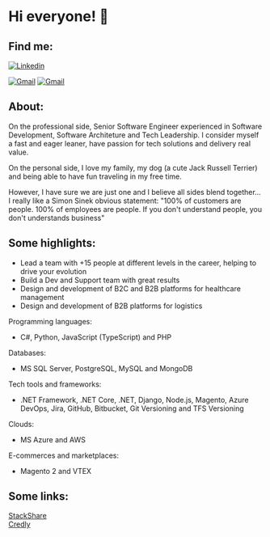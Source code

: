 # Hi everyone! 👋

## Find me:

[![Linkedin](https://img.shields.io/badge/-LinkedIn-449444?style=flat-square&logo=Linkedin&logoColor=white&link=https://www.linkedin.com/in/wilson-catarino-tavares)](https://www.linkedin.com/in/wilson-catarino-tavares)

[![Gmail](https://img.shields.io/badge/-wilcatarino@gmail.com-449444?style=flat-square&labelColor=449444&logo=gmail&logoColor=white&link=wilcatarino@gmail.com)](mailto:wilcatarino@gmail.com)
[![Gmail](https://img.shields.io/badge/-wilson@estoca.com.br-449444?style=flat-square&labelColor=449444&logo=gmail&logoColor=white&link=wilcatarino@gmail.com)](mailto:wilson@estoca.com.br)

## About:

On the professional side, Senior Software Engineer experienced in Software Development, Software Architeture and Tech Leadership. I consider myself a fast and eager leaner, have passion for tech solutions and delivery real value.

On the personal side, I love my family, my dog ​​(a cute Jack Russell Terrier) and being able to have fun traveling in my free time.

However, I have sure we are just one and I believe all sides blend together... I really like a Simon Sinek obvious statement: "100% of customers are people. 100% of employees are people. If you don't understand people, you don't understands business"

## Some highlights:

- Lead a team with +15 people at different levels in the career, helping to drive your evolution
- Build a Dev and Support team with great results
- Design and development of B2C and B2B platforms for healthcare management
- Design and development of B2B platforms for logistics

Programming languages:
- C#, Python, JavaScript (TypeScript) and PHP

Databases:
- MS SQL Server, PostgreSQL, MySQL and MongoDB

Tech tools and frameworks:
- .NET Framework, .NET Core, .NET, Django, Node.js, Magento, Azure DevOps, Jira, GitHub, Bitbucket, Git Versioning and TFS Versioning

Clouds:
- MS Azure and AWS

E-commerces and marketplaces:
- Magento 2 and VTEX

## Some links:

[StackShare](https://stackshare.io/wilcatarino) <br />
[Credly](https://credly.com/users/wilcatarino)
